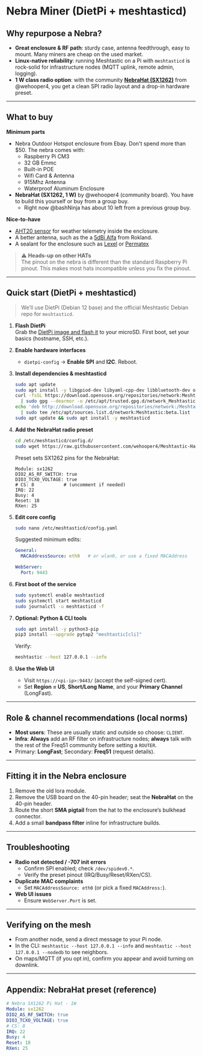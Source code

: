 # Nebra Miner (DietPi + meshtasticd)

## Why repurpose a Nebra?

- **Great enclosure & RF path**: sturdy case, antenna feedthrough, easy to mount. Many miners are cheap on the used market.
- **Linux-native reliability**: running Meshtastic on a Pi with `meshtasticd` is rock-solid for infrastructure nodes (MQTT uplink, remote admin, logging).
- **1 W class radio option**: with the community [**NebraHat (SX1262)**](https://github.com/wehooper4/Meshtastic-Hardware/tree/main/NebraHat) from @wehooper4, you get a clean SPI radio layout and a drop-in hardware preset.

---

## What to buy

**Minimum parts**
- Nebra Outdoor Hotspot enclosure from Ebay. Don't spend more than $50. The nebra comes with:
   - Raspberry Pi CM3
   - 32 GB Emmc
   - Built-in POE
   - Wifi Card & Antenna
   - 915Mhz Antenna
   - Waterproof Aluminum Enclosure
- **NebraHat (SX1262, 1 W)** by @wehooper4 (community board). You have to build this yourself or buy from a group buy.
   - Right now @bashNinja has about 10 left from a previous group buy. 

**Nice-to-have**
- [AHT20 sensor](https://www.amazon.com/dp/B09KGY5NPG) for weather telemetry inside the enclosure.
- A better antenna, such as the a [5dBi Alfa](https://store.rokland.com/products/alfa-aoa-915-5acm-5-dbi-omni-outdoor-915mhz-802-11ah-mini-antenna-for-lora-halow-application) from Rokland.
- A sealant for the enclosure such as [Lexel](https://www.amazon.com/dp/B000BQPFAS) or [Permatex](https://www.amazon.com/dp/B07R4C3KJB)

> ⚠️ **Heads-up on other HATs**  
> The pinout on the nebra is different than the standard Raspberry Pi pinout. This makes most hats incompatible unless you fix the pinout.

---

## Quick start (DietPi + meshtasticd)

> We’ll use DietPi (Debian 12 base) and the official Meshtastic Debian repo for `meshtasticd`.

1) **Flash DietPi**  
   Grab the [DietPi image and flash it](https://dietpi.com/docs/install/) to your microSD. First boot, set your basics (hostname, SSH, etc.).

2) **Enable hardware interfaces**  
   - `dietpi-config` → **Enable SPI** and **I2C**. Reboot.

3) **Install dependencies & meshtasticd**
   ```bash
   sudo apt update
   sudo apt install -y libgpiod-dev libyaml-cpp-dev libbluetooth-dev openssl libssl-dev libulfius-dev liborcania-dev
   curl -fsSL https://download.opensuse.org/repositories/network:Meshtastic:beta/Debian_12/Release.key \
     | sudo gpg --dearmor -o /etc/apt/trusted.gpg.d/network_Meshtastic_beta.gpg
   echo 'deb http://download.opensuse.org/repositories/network:/Meshtastic:/beta/Debian_12/ /' \
     | sudo tee /etc/apt/sources.list.d/network:Meshtastic:beta.list
   sudo apt update && sudo apt install -y meshtasticd
   ```

4) **Add the NebraHat radio preset**  
   ```bash
   cd /etc/meshtasticd/config.d/
   sudo wget https://raw.githubusercontent.com/wehooper4/Meshtastic-Hardware/refs/heads/main/NebraHat/NebraHat_1W.yaml
   ```
   Preset sets SX1262 pins for the NebraHat:
   ```
   Module: sx1262
   DIO2_AS_RF_SWITCH: true
   DIO3_TCXO_VOLTAGE: true
   # CS: 8           # (uncomment if needed)
   IRQ: 22
   Busy: 4
   Reset: 18
   RXen: 25
   ```

5) **Edit core config**  
   ```bash
   sudo nano /etc/meshtasticd/config.yaml
   ```
   Suggested minimum edits:
   ```yaml
   General:
     MACAddressSource: eth0   # or wlan0, or use a fixed MACAddress
   
   WebServer:
     Port: 9443
   ```

6) **First boot of the service**
   ```bash
   sudo systemctl enable meshtasticd
   sudo systemctl start meshtasticd
   sudo journalctl -u meshtasticd -f
   ```

7) **Optional: Python & CLI tools**
   ```bash
   sudo apt install -y python3-pip
   pip3 install --upgrade pytap2 "meshtastic[cli]"
   ```
   Verify:
   ```bash
   meshtastic --host 127.0.0.1 --info
   ```

8) **Use the Web UI**
   - Visit `https://<pi-ip>:9443/` (accept the self-signed cert).
   - Set **Region = US**, **Short/Long Name**, and your **Primary Channel** (LongFast).

---

## Role & channel recommendations (local norms)

- **Most users**: These are usually static and outside so choose: `CLIENT`.  
- **Infra**: **Always** add an RF filter on infrastructure nodes; **always** talk with the rest of the Freq51 community before setting a `ROUTER`.  
- Primary: **LongFast**; Secondary: **Freq51** (request details).

---

## Fitting it in the Nebra enclosure

1) Remove the old lora module.  
2) Remove the USB board on the 40-pin header; seat the **NebraHat** on the 40-pin header.  
3) Route the short **SMA pigtail** from the hat to the enclosure’s bulkhead connector.  
4) Add a small **bandpass filter** inline for infrastructure builds.  

---

## Troubleshooting

- **Radio not detected / -707 init errors**  
  - Confirm SPI enabled; check `/dev/spidev0.*`.  
  - Verify the preset pinout (IRQ/Busy/Reset/RXen/CS).  
- **Duplicate MAC complaints**  
  - Set `MACAddressSource: eth0` (or pick a fixed `MACAddress:`).
- **Web UI issues**  
  - Ensure `WebServer.Port` is set.

---

## Verifying on the mesh

- From another node, send a direct message to your Pi node.  
- In the CLI: `meshtastic --host 127.0.0.1 --info` and `meshtastic --host 127.0.0.1 --nodedb` to see neighbors.
- On maps/MQTT (if you opt in), confirm you appear and avoid turning on downlink.

---

## Appendix: NebraHat preset (reference)

```yaml
# Nebra SX1262 Pi Hat - 1W
Module: sx1262
DIO2_AS_RF_SWITCH: true
DIO3_TCXO_VOLTAGE: true
# CS: 8
IRQ: 22
Busy: 4
Reset: 18
RXen: 25
```
